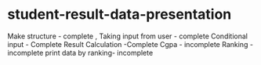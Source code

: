 # student-result-data-presentation
Make structure - complete ,
Taking input from user - complete
Conditional input - Complete
Result Calculation -Complete
Cgpa - incomplete
Ranking - incomplete
print data by ranking- incomplete